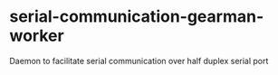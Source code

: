 # serial-communication-gearman-worker
Daemon to facilitate serial communication over half duplex serial port
